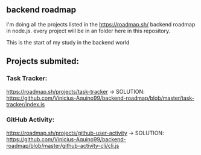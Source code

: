 ## backend roadmap

I'm doing all the projects listed in the https://roadmap.sh/ backend roadmap in node.js.
every project will be in an folder here in this repository.

This is the start of my study in the backend world

## Projects submited:

### Task Tracker:
https://roadmap.sh/projects/task-tracker -> SOLUTION: https://github.com/Vinicius-Aquino99/backend-roadmap/blob/master/task-tracker/index.js

### GitHub Activity:
https://roadmap.sh/projects/github-user-activity -> SOLUTION: https://github.com/Vinicius-Aquino99/backend-roadmap/blob/master/github-activity-cli/cli.js
